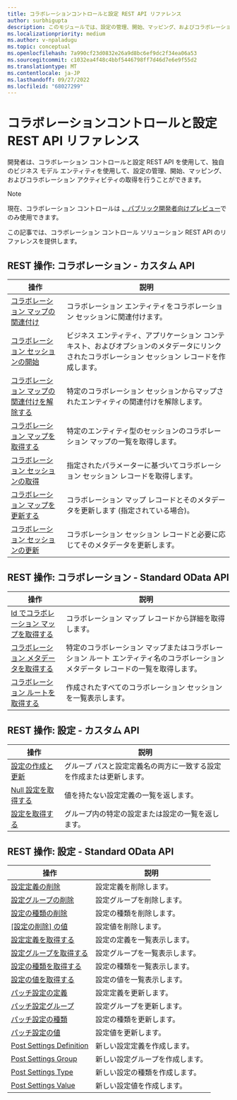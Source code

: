 ```yaml
---
title: コラボレーションコントロールと設定 REST API リファレンス
author: surbhigupta
description: このモジュールでは、設定の管理、開始、マッピング、およびコラボレーション アクティビティの取得を行うコラボレーションコントロールと設定 REST API リファレンスについて説明します。
ms.localizationpriority: medium
ms.author: v-npaladugu
ms.topic: conceptual
ms.openlocfilehash: 7a990cf23d0832e26a9d8bc6ef9dc2f34ea06a53
ms.sourcegitcommit: c1032ea4f48c4bbf5446798ff7d46d7e6e9f55d2
ms.translationtype: MT
ms.contentlocale: ja-JP
ms.lasthandoff: 09/27/2022
ms.locfileid: "68027299"
---
```

# <a name="collaboration-control-and-settings-rest-api-reference"></a>コラボレーションコントロールと設定 REST API リファレンス

開発者は、コラボレーション コントロールと設定 REST API を使用して、独自のビジネス モデル エンティティを使用して、設定の管理、開始、マッピング、およびコラボレーション アクティビティの取得を行うことができます。

> [!NOTE]
> 現在、コラボレーション コントロールは [、パブリック開発者向けプレビュー](~/resources/dev-preview/developer-preview-intro.md)でのみ使用できます。

この記事では、コラボレーション コントロール ソリューション REST API のリファレンスを提供します。

## <a name="rest-operations-collaboration---custom-api"></a>REST 操作: コラボレーション - カスタム API

|操作​​|説明|
|---------|-----------|
|[コラボレーション マップの関連付け](/rest/api/industry/collaboration-controls/collaboration-custom-ap-is/associate-collaboration-map)|コラボレーション エンティティをコラボレーション セッションに関連付けます。|
|[コラボレーション セッションの開始](/rest/api/industry/collaboration-controls/collaboration-custom-ap-is/begin-collaboration-session)|ビジネス エンティティ、アプリケーション コンテキスト、およびオプションのメタデータにリンクされたコラボレーション セッション レコードを作成します。|
|[コラボレーション マップの関連付けを解除する](/rest/api/industry/collaboration-controls/collaboration-custom-ap-is/disassociate-collaboration-map-custom-api)|特定のコラボレーション セッションからマップされたエンティティの関連付けを解除します。|
|[コラボレーション マップを取得する](/rest/api/industry/collaboration-controls/collaboration-custom-ap-is/retrieve-collaboration-maps-custom-api)|特定のエンティティ型のセッションのコラボレーション マップの一覧を取得します。|
|[コラボレーション セッションの取得](/rest/api/industry/collaboration-controls/collaboration-custom-ap-is/retrieve-collaboration-session-custom-api)|指定されたパラメーターに基づいてコラボレーション セッション レコードを取得します。|
|[コラボレーション マップを更新する](/rest/api/industry/collaboration-controls/collaboration-custom-ap-is/update-collaboration-map-custom-api)|コラボレーション マップ レコードとそのメタデータを更新します (指定されている場合)。|
|[コラボレーション セッションの更新](/rest/api/industry/collaboration-controls/collaboration-custom-ap-is/update-collaboration-session)|コラボレーション セッション レコードと必要に応じてそのメタデータを更新します。|

## <a name="rest-operations-collaboration---standard-odata-apis"></a>REST 操作: コラボレーション - Standard OData API

|操作​​|説明|
|---------|-----------|
|[Id でコラボレーション マップを取得する](/rest/api/industry/collaboration-controls/collaboration-standard-o-data-ap-is/get-collaboration-map-by-id)|コラボレーション マップ レコードから詳細を取得します。|
|[コラボレーション メタデータを取得する](/rest/api/industry/collaboration-controls/collaboration-standard-o-data-ap-is/get-collaboration-metadata)|特定のコラボレーション マップまたはコラボレーション ルート エンティティ名のコラボレーション メタデータ レコードの一覧を取得します。|
|[コラボレーション ルートを取得する](/rest/api/industry/collaboration-controls/collaboration-standard-o-data-ap-is/get-collaboration-root)|作成されたすべてのコラボレーション セッションを一覧表示します。|

## <a name="rest-operations-settings---custom-apis"></a>REST 操作: 設定 - カスタム API

|操作​​|説明|
|---------|-----------|
|[設定の作成と更新](/rest/api/industry/collaboration-controls/settings-custom-ap-is/create-update-setting-custom-api)|グループ パスと設定定義名の両方に一致する設定を作成または更新します。|
|[Null 設定を取得する](/rest/api/industry/collaboration-controls/settings-custom-ap-is/retrieve-null-settings-custom-api)|値を持たない設定定義の一覧を返します。|
|[設定を取得する](/rest/api/industry/collaboration-controls/settings-custom-ap-is/retrieve-settings-custom-api)|グループ内の特定の設定または設定の一覧を返します。|

## <a name="rest-operations-settings---standard-odata-apis"></a>REST 操作: 設定 - Standard OData API

|操作​​|説明|
|---------|-----------|
|[設定定義の削除](/rest/api/industry/collaboration-controls/settings-standard-o-data-ap-is/delete-settings-definition)|設定定義を削除します。|
|[設定グループの削除](/rest/api/industry/collaboration-controls/settings-standard-o-data-ap-is/delete-settings-group)|設定グループを削除します。|
|[設定の種類の削除](/rest/api/industry/collaboration-controls/settings-standard-o-data-ap-is/delete-settings-type)|設定の種類を削除します。|
|[[設定の削除] の値](/rest/api/industry/collaboration-controls/settings-standard-o-data-ap-is/delete-settings-value)|設定値を削除します。|
|[設定定義を取得する](/rest/api/industry/collaboration-controls/settings-standard-o-data-ap-is/get-settings-definitions)|設定の定義を一覧表示します。|
|[設定グループを取得する](/rest/api/industry/collaboration-controls/settings-standard-o-data-ap-is/get-settings-groups)|設定グループを一覧表示します。|
|[設定の種類を取得する](/rest/api/industry/collaboration-controls/settings-standard-o-data-ap-is/get-settings-types)|設定の種類を一覧表示します。|
|[設定の値を取得する](/rest/api/industry/collaboration-controls/settings-standard-o-data-ap-is/get-settings-value)|設定の値を一覧表示します。|
|[パッチ設定の定義](/rest/api/industry/collaboration-controls/settings-standard-o-data-ap-is/patch-settings-definition)|設定定義を更新します。|
|[パッチ設定グループ](/rest/api/industry/collaboration-controls/settings-standard-o-data-ap-is/patch-settings-group)|設定グループを更新します。|
|[パッチ設定の種類](/rest/api/industry/collaboration-controls/settings-standard-o-data-ap-is/patch-settings-type)|設定の種類を更新します。|
|[パッチ設定の値](/rest/api/industry/collaboration-controls/settings-standard-o-data-ap-is/patch-settings-value)|設定値を更新します。|
|[Post Settings Definition](/rest/api/industry/collaboration-controls/settings-standard-o-data-ap-is/post-settings-definition)|新しい設定定義を作成します。|
|[Post Settings Group](/rest/api/industry/collaboration-controls/settings-standard-o-data-ap-is/post-settings-group)|新しい設定グループを作成します。|
|[Post Settings Type](/rest/api/industry/collaboration-controls/settings-standard-o-data-ap-is/post-settings-type)|新しい設定の種類を作成します。|
|[Post Settings Value](/rest/api/industry/collaboration-controls/settings-standard-o-data-ap-is/post-settings-value)|新しい設定値を作成します。|
